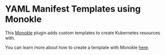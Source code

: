 # YAML Manifest Templates using Monokle

This [Monokle](https://github.com/kubeshop/monokle) plugin adds custom templates to create Kubernetes resources with.

You can learn more about how to create a template with Monokle [here](https://kubeshop.io/blog/how-to-create-a-yaml-manifest-template-in-monokle). 
